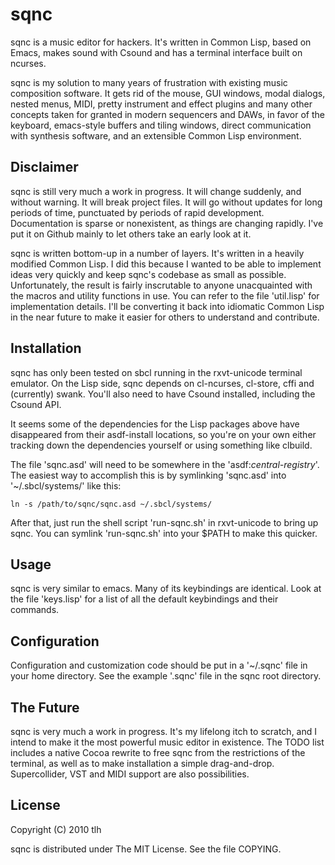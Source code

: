 # sqnc

sqnc is a music editor for hackers.  It's written in Common Lisp,
based on Emacs, makes sound with Csound and has a terminal interface
built on ncurses.

sqnc is my solution to many years of frustration with existing music
composition software.  It gets rid of the mouse, GUI windows, modal
dialogs, nested menus, MIDI, pretty instrument and effect plugins and
many other concepts taken for granted in modern sequencers and DAWs,
in favor of the keyboard, emacs-style buffers and tiling windows,
direct communication with synthesis software, and an extensible Common
Lisp environment.

## Disclaimer

sqnc is still very much a work in progress.  It will change suddenly,
and without warning.  It will break project files.  It will go without
updates for long periods of time, punctuated by periods of rapid
development.  Documentation is sparse or nonexistent, as things are
changing rapidly. I've put it on Github mainly to let others take an
early look at it.

sqnc is written bottom-up in a number of layers.  It's written in a
heavily modified Common Lisp.  I did this because I wanted to be able
to implement ideas very quickly and keep sqnc's codebase as small as
possible.  Unfortunately, the result is fairly inscrutable to anyone
unacquainted with the macros and utility functions in use.  You can
refer to the file 'util.lisp' for implementation details.  I'll be
converting it back into idiomatic Common Lisp in the near future to
make it easier for others to understand and contribute.

## Installation

sqnc has only been tested on sbcl running in the rxvt-unicode terminal
emulator. On the Lisp side, sqnc depends on cl-ncurses, cl-store, cffi
and (currently) swank.  You'll also need to have Csound installed,
including the Csound API.

It seems some of the dependencies for the Lisp packages above have
disappeared from their asdf-install locations, so you're on your own
either tracking down the dependencies yourself or using something like
clbuild.

The file 'sqnc.asd' will need to be somewhere in the
'asdf:*central-registry*'. The easiest way to accomplish this is by
symlinking 'sqnc.asd' into '~/.sbcl/systems/' like this:

    ln -s /path/to/sqnc/sqnc.asd ~/.sbcl/systems/

After that, just run the shell script 'run-sqnc.sh' in rxvt-unicode to
bring up sqnc. You can symlink 'run-sqnc.sh' into your $PATH to make
this quicker.

## Usage

sqnc is very similar to emacs. Many of its keybindings are identical.
Look at the file 'keys.lisp' for a list of all the default keybindings
and their commands.

## Configuration

Configuration and customization code should be put in a '~/.sqnc' file
in your home directory. See the example '.sqnc' file in the sqnc root
directory.

## The Future

sqnc is very much a work in progress.  It's my lifelong itch to
scratch, and I intend to make it the most powerful music editor in
existence.  The TODO list includes a native Cocoa rewrite to free sqnc
from the restrictions of the terminal, as well as to make installation
a simple drag-and-drop. Supercollider, VST and MIDI support are also
possibilities.

## License

Copyright (C) 2010 tlh

sqnc is distributed under The MIT License. See the file COPYING.
